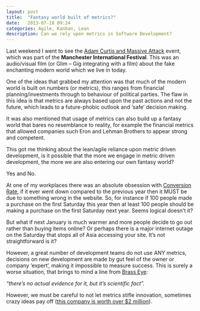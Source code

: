 ```yaml
---
layout: post
title:  "Fantasy world built of metrics?"
date:   2013-07-18 09:24
categories: Agile, Kanban, Lean
description: Can we rely upon metrics in Software Development?
---
```

Last weekend I went to see the [Adam Curtis and Massive Attack](http://www.bbc.co.uk/blogs/adamcurtis/posts/MASSIVE-ATTACK-V-ADAM-CURTIS) event, which was part of the **Manchester International Festival**. This was an audio/visual film (or Glim – Gig integrating with a film) about the fake enchanting modern world which we live in today.

One of the ideas that grabbed my attention was that much of the modern world is built on numbers (or metrics), this ranges from financial planning/investments through to behaviour of political parties. The flaw in this idea is that metrics are always based upon the past actions and not the future, which leads to a future-phobic outlook and ‘safe’ decision making.

It was also mentioned that usage of metrics can also build up a fantasy world that bares no resemblance to reality, for example the financial metrics that allowed companies such Eron and Lehman Brothers to appear strong and competent.

This got me thinking about the lean/agile reliance upon metric driven development, is it possible that the more we engage in metric driven development, the more we are also entering our own fantasy world?

Yes and No.

At one of my workplaces there was an absolute obsession with [Conversion Rate](http://en.wikipedia.org/wiki/Conversion_rate), if it ever went down compared to the previous year then it MUST be due to something wrong in the website. So, for instance if 100 people made a purchase on the first Saturday this year then at least 100 people should be making a purchase on the first Saturday next year. Seems logical doesn’t it?

But what if next January is much warmer and more people decide to go out rather than buying items online? Or perhaps there is a major internet outage on the Saturday that stops all of Asia accessing your site. It’s not straightforward is it?

However, a great number of development teams do not use ANY metrics, decisions on new development are made by gut feel of the owner or company ‘expert’, making it impossible to measure success. This is surely a worse situation, that brings to mind a line from [Brass Eye](http://en.wikipedia.org/wiki/Brass_Eye):

*“there’s no actual evidence for it, but it’s scientific fact”.*

However, we must be careful to not let metrics stifle innovation, sometimes crazy ideas pay off ([this company is worth over $2 million](http://geesepoliceinc.com/)).


